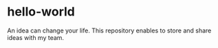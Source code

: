 # hello-world
An idea can change your life. This repository enables to store and share ideas with my team.
